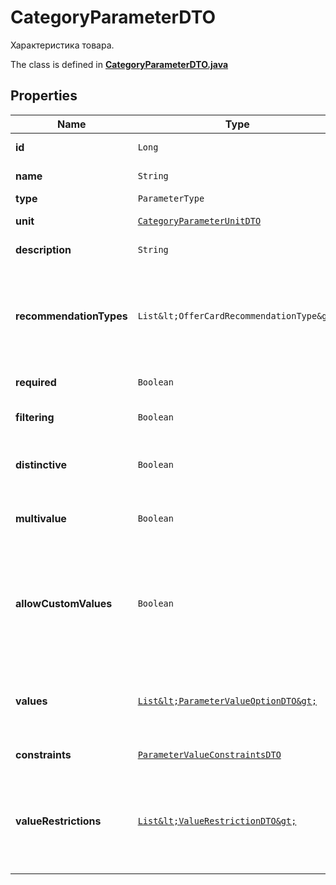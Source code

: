 

# CategoryParameterDTO

Характеристика товара.

The class is defined in **[CategoryParameterDTO.java](../../src/main/java/org/openapitools/model/CategoryParameterDTO.java)**

## Properties

Name | Type | Description | Notes
------------ | ------------- | ------------- | -------------
**id** | `Long` | Идентификатор характеристики. | 
**name** | `String` | Название характеристики. |  [optional property]
**type** | `ParameterType` |  | 
**unit** | [`CategoryParameterUnitDTO`](CategoryParameterUnitDTO.md) |  |  [optional property]
**description** | `String` | Описание характеристики. |  [optional property]
**recommendationTypes** | `List&lt;OfferCardRecommendationType&gt;` | Перечень возможных рекомендаций по заполнению карточки, к которым относится данная характеристика. |  [optional property]
**required** | `Boolean` | Обязательность характеристики. | 
**filtering** | `Boolean` | Используется ли характеристика в фильтре. | 
**distinctive** | `Boolean` | Является ли характеристика особенностью варианта. | 
**multivalue** | `Boolean` | Можно ли передать сразу несколько значений. | 
**allowCustomValues** | `Boolean` | Можно ли передавать собственное значение, которого нет в списке вариантов Маркета. Только для характеристик типа &#x60;ENUM&#x60;. | 
**values** | [`List&lt;ParameterValueOptionDTO&gt;`](ParameterValueOptionDTO.md) | Список допустимых значений параметра. Только для характеристик типа &#x60;ENUM&#x60;. |  [optional property]
**constraints** | [`ParameterValueConstraintsDTO`](ParameterValueConstraintsDTO.md) |  |  [optional property]
**valueRestrictions** | [`List&lt;ValueRestrictionDTO&gt;`](ValueRestrictionDTO.md) | Ограничения на значения, накладываемые другими характеристиками. Только для характеристик типа &#x60;ENUM&#x60;. |  [optional property]
















